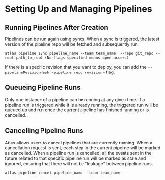 # Setting Up and Managing Pipelines

## Running Pipelines After Creation

Pipelines can be run again using syncs. When a sync is triggered, the latest version of the pipeline repo will be fetched and subsequently run.

```
atlas pipeline sync pipeline_name --team team_name  --repo git_repo --root path_to_root (No flags specified means open access)
```

If there is a specific revision that you want to deploy, you can add the `--pipelineRevisionHash <pipeline repo revision>` flag.

## Queueing Pipeline Runs

Only one instance of a pipeline can be running at any given time. If a pipeline run is triggered while it is already running, the triggered run will be queued up and run once the current pipeline has finished running or is cancelled.

## Cancelling Pipeline Runs

Atlas allows users to cancel pipelines that are currently running. When a cancellation request is sent, each step in the current pipeline will be marked as cancelled. When a pipeline run is cancelled, all the events sent in the future related to that specific pipeline run will be marked as stale and ignored, ensuring that there will not be "leakage" between pipeline runs.

```
atlas pipeline cancel pipeline_name --team team_name
```
